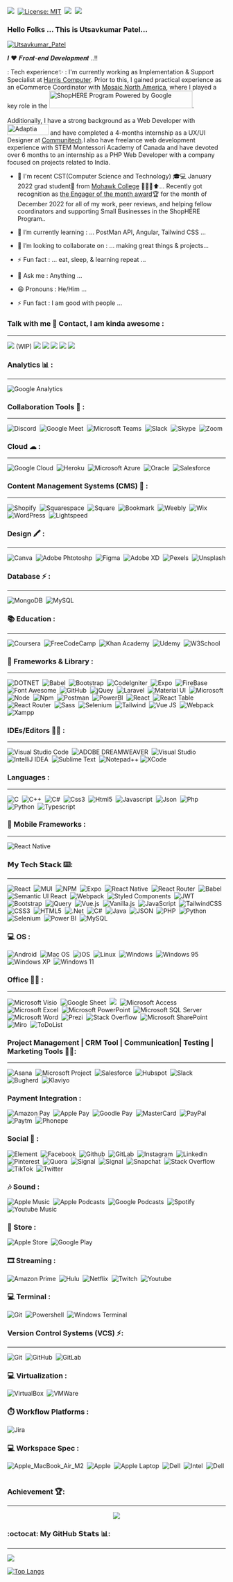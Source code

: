 [![](https://img.shields.io/badge/Create-License-yellow)](https://shields.io/category/license)&nbsp;
[![License: MIT](https://img.shields.io/badge/License-MIT-brightgreen.svg)](https://opensource.org/licenses/MIT)&nbsp;
![](https://komarev.com/ghpvc/?username=Utsav360&color-brightgreen.svg)&nbsp; 
![](https://img.shields.io/badge/Joined_Github-September%2022%2C%202022-blueviolet)



### Hello Folks ... This is Utsavkumar Patel...

[<img alt="Utsavkumar_Patel" src="https://github.com/Utsav360/Utsav360/blob/main/Programmer.gif" align="center" />](https://www.linkedin.com/in/utsavkumar-patel-e3606/)
<br/>

𝑰 ❤️ 𝑭𝒓𝒐𝒏𝒕-𝒆𝒏𝒅 𝑫𝒆𝒗𝒆𝒍𝒐𝒑𝒎𝒆𝒏𝒕 ..!!


: Tech experience✨ :  I'm currently working as Implementation & Support Specialist at [Harris Computer](https://www.harriscomputer.com/). Prior to this, 
I gained practical experience as an eCommerce Coordinator with [Mosaic North America](https://mosaic.com/), 
where I played a key role in the [<img alt="ShopHERE Program Powered by Google" src="https://github.com/Utsav360/Utsav360/blob/main/DMS_ShopHERE_Google.png" width="330" height="40" />](https://youtu.be/BhOaOUhxJ8c). <br/><br/> Additionally, I have a strong background as a Web Developer with [<img alt="Adaptia" src="https://github.com/Utsav360/Utsav360/blob/main/Adaptia%20LOGO.jpg" width="95" height="25" />](https://www.adaptiadesign.com/) and have completed a 4-months internship as a UX/UI Designer at [Communitech](https://www.communitech.ca/).I also have freelance web development experience with STEM Montessori Academy of Canada and have devoted over 6 months to an internship as a PHP Web Developer with a company focused on projects related to India.

- 💫 I'm recent CST(Computer Science and Technology) 🎓💻 January 2022 grad student🧑 from [Mohawk College](https://mohawkcollege.ca/) ​🏫​👩‍🎓​⬆️️​...  Recently got recognition as [the Engager of the month award](https://www.linkedin.com/posts/utsavkumar-patel-e3606_digitalmainstreet-shophere-ecommerce-activity-7014650754229555200-D9XS?utm_source=share&utm_medium=member_desktop)🏆 for the month of December 2022 for all of my work, peer reviews, and helping fellow coordinators and supporting Small Businesses in the ShopHERE Program..


- 🔭 I’m currently learning : ... PostMan API, Angular, Tailwind CSS ...
- 👯 I’m looking to collaborate on : ... making great things & projects...
- ⚡ Fun fact : ... eat, sleep, & learning repeat ... 
- 💬 Ask me :  Anything ...
- 😄 Pronouns : He/Him ...
- ⚡ Fun fact : I am good with people ...


### Talk with me 📱 Contact, I am kinda awesome : 
-----
![](https://img.shields.io/badge/website-000000?style=for-the-badge&logo=About.me&logoColor=white) (WIP)
[![](https://img.shields.io/badge/LinkedIn-Utsavkumar_Patel-blue?logo=Linkedin&logoColor=blue&labelColor=black)](https://www.linkedin.com/in/utsavkumar-patel-e3606/)
[![](https://img.shields.io/badge/Outlook-Utsavkumar_Patel-%2335BDB2?logo=Outlook&logoColor=Red&labelColor=black)](mailto:utsavkumar-mukeshbhai.patel@mohawkcollege.ca)
[![](https://img.shields.io/badge/GitHub-Utsavkumar_Patel-%23181717?logo=github)](https://github.com/Utsav360)
[![](https://img.shields.io/badge/Whatsapp-Utsavkumar_Patel-25D366?logo=whatsapp&logoColor=green)](https://wa.me/+13653666324)
[![](https://img.shields.io/badge/Gmail-Utsavkumar_Patel-D1483?logo=gmail&logoColor=red&labelColor=white)](mailto:utsavpatel.m@gmail.com)


###  Analytics 📊 :
-----
![Google Analytics](https://img.shields.io/badge/Google%20Analytics-E37400?style=for-the-badge&logo=google%20analytics&logoColor=white)&nbsp;


### Collaboration Tools 📱 : 
-----
![Discord](https://img.shields.io/badge/Discord-5865F2?style=for-the-badge&logo=discord&logoColor=white)&nbsp;
![Google Meet](https://img.shields.io/badge/Google%20Meet-00897B?style=for-the-badge&logo=google-meet&logoColor=white)&nbsp;
![Microsoft Teams](https://img.shields.io/badge/Microsoft_Teams-6264A7?style=for-the-badge&logo=microsoft-teams&logoColor=white)&nbsp;
![Slack](https://img.shields.io/badge/Slack-4A154B?style=for-the-badge&logo=slack&logoColor=white)&nbsp;
![Skype](https://img.shields.io/badge/Skype-00AFF0?style=for-the-badge&logo=skype&logoColor=white)&nbsp;
![Zoom](https://img.shields.io/badge/Zoom-2D8CFF?style=for-the-badge&logo=zoom&logoColor=white)&nbsp;


### Cloud ☁ :
-----
![Google Cloud](https://img.shields.io/badge/Google_Cloud-4285F4?style=for-the-badge&logo=google-cloud&logoColor=white)&nbsp;
![Heroku](https://img.shields.io/badge/Heroku-430098?style=for-the-badge&logo=heroku&logoColor=white)&nbsp;
![Microsoft Azure](https://img.shields.io/badge/microsoft%20azure-0089D6?style=for-the-badge&logo=microsoft-azure&logoColor=white)&nbsp;
![Oracle](https://img.shields.io/badge/Oracle-F80000?style=for-the-badge&logo=oracle&logoColor=black)&nbsp;
![Salesforce](https://img.shields.io/badge/Salesforce-00A1E0?style=for-the-badge&logo=Salesforce&logoColor=white)


### Content Management Systems (CMS) 🌈 :
-----
![Shopify](https://img.shields.io/badge/shopify-217346?style=for-the-badge&logo=Shopify&logoColor=white)&nbsp;
![Squarespace](https://img.shields.io/badge/squarespace-2F3134?style=for-the-badge&logo=Squarespace&logoColor=white)&nbsp;
![Square](https://img.shields.io/badge/-square-%23E5E5E5?style=for-the-badge&logo=square&logoColor=058a5e)&nbsp;
![Bookmark](https://img.shields.io/badge/bookmark-red?style=for-the-badge&logo=bookmark&logoColor=white)&nbsp;
![Weebly](https://img.shields.io/badge/-weebly-%23E5E5E5?style=for-the-badge&logo=weebly&logoColor=058a5e)&nbsp;
![Wix](https://img.shields.io/badge/wix-000?style=for-the-badge&logo=wix&logoColor=white)&nbsp;
![WordPress](https://img.shields.io/badge/WordPress-%23117AC9.svg?style=for-the-badge&logo=WordPress&logoColor=white)&nbsp;
![Lightspeed](https://img.shields.io/badge/Lightspeed-CA4245?style=for-the-badge&logo=lightspeed&logoColor=white)&nbsp;


### Design 🖍 :
-----
![Canva](https://img.shields.io/badge/Canva-%2300C4CC.svg?&style=for-the-badge&logo=Canva&logoColor=white)&nbsp;
![Adobe Phtotoshp](https://img.shields.io/badge/Adobe%20Photoshop-31A8FF?style=for-the-badge&logo=Adobe%20Photoshop&logoColor=black)&nbsp;
![Figma](https://img.shields.io/badge/Figma-F24E1E?style=for-the-badge&logo=figma&logoColor=white)&nbsp;
![Adobe XD](https://img.shields.io/badge/Adobe%20XD-470137?style=for-the-badge&logo=Adobe%20XD&logoColor=#FF61F6)&nbsp;
![Pexels](https://img.shields.io/badge/Pexels-05A081?style=for-the-badge&logo=pexels&logoColor=white)&nbsp;
![Unsplash](https://img.shields.io/badge/Unsplash-000000?style=for-the-badge&logo=Unsplash&logoColor=white)


### Database ⚡ :
-----
![MongoDB](https://img.shields.io/badge/MongoDB-4EA94B?style=for-the-badge&logo=mongodb&logoColor=white)&nbsp;
![MySQL](https://img.shields.io/badge/MySQL-005C84?style=for-the-badge&logo=mysql&logoColor=white)


### 📚 Education :
-----
![Coursera](https://img.shields.io/badge/Coursera-0056D2?style=for-the-badge&logo=Coursera&logoColor=white)&nbsp;
![FreeCodeCamp](https://img.shields.io/badge/freecodecamp-000000?style=for-the-badge&logo=freecodecamp&logoColor=white)&nbsp;
![Khan Academy](https://img.shields.io/badge/Khan%20Academy-14BF96?style=for-the-badge&logo=Khan%20Academy&logoColor=white)&nbsp;
![Udemy](https://img.shields.io/badge/Udemy-7F00FF?style=for-the-badge&logo=Udemy&logoColor=white)&nbsp;
![W3School](https://img.shields.io/badge/W3Schools-04AA6D?style=for-the-badge&logo=W3Schools&logoColor=white)&nbsp;

### 🚀 Frameworks & Library :
-----
![DOTNET](https://img.shields.io/badge/.NET-512BD4?style=for-the-badge&logo=dotnet&logoColor=white)&nbsp;
![Babel](https://img.shields.io/badge/Babel-F9DC3E?style=for-the-badge&logo=babel&logoColor=white)&nbsp;
![Bootstrap](https://img.shields.io/badge/Bootstrap-563D7C?style=for-the-badge&logo=bootstrap&logoColor=white)&nbsp;
![CodeIgniter](https://img.shields.io/badge/Codeigniter-EF4223?style=for-the-badge&logo=codeigniter&logoColor=white)&nbsp;
![Expo](https://img.shields.io/badge/Expo-1B1F23?style=for-the-badge&logo=expo&logoColor=white)&nbsp;
![FireBase](https://img.shields.io/badge/firebase-ffca28?style=for-the-badge&logo=firebase&logoColor=black)&nbsp;
![Font Awesome](https://img.shields.io/badge/Font_Awesome-339AF0?style=for-the-badge&logo=fontawesome&logoColor=white)&nbsp;
![GitHub](https://img.shields.io/badge/GitHub%20Pages-222222?style=for-the-badge&logo=GitHub%20Pages&logoColor=white)&nbsp;
![jQuey](https://img.shields.io/badge/jQuery-0769AD?style=for-the-badge&logo=jquery&logoColor=white)&nbsp;
![Laravel](https://img.shields.io/badge/Laravel-FF2D20?style=for-the-badge&logo=laravel&logoColor=white)&nbsp;
![Material UI](https://img.shields.io/badge/Material%20UI-007FFF?style=for-the-badge&logo=mui&logoColor=white)&nbsp;
![Microsoft](https://img.shields.io/badge/Microsoft-666666?style=for-the-badge&logo=microsoft&logoColor=white)&nbsp;
![Node](https://img.shields.io/badge/Node%20js-339933?style=for-the-badge&logo=nodedotjs&logoColor=white)&nbsp;
![Npm](https://img.shields.io/badge/npm-CB3837?style=for-the-badge&logo=npm&logoColor=white)&nbsp;
![Postman](https://img.shields.io/badge/Postman-FF6C37?style=for-the-badge&logo=Postman&logoColor=white)&nbsp;
![PowerBI](https://img.shields.io/badge/PowerBI-F2C811?style=for-the-badge&logo=Power%20BI&logoColor=white)&nbsp;
![React](https://img.shields.io/badge/React-20232A?style=for-the-badge&logo=react&logoColor=61DAFB)&nbsp;
![React Table](https://img.shields.io/badge/react%20table-FF4154?style=for-the-badge&logo=react%20table&logoColor=white)&nbsp;
![React Router](https://img.shields.io/badge/React_Router-CA4245?style=for-the-badge&logo=react-router&logoColor=white)&nbsp;
![Sass](https://img.shields.io/badge/Sass-CC6699?style=for-the-badge&logo=sass&logoColor=white)&nbsp;
![Selenium](https://img.shields.io/badge/Selenium-43B02A?style=for-the-badge&logo=Selenium&logoColor=white)&nbsp;
![Tailwind](https://img.shields.io/badge/Tailwind_CSS-38B2AC?style=for-the-badge&logo=tailwind-css&logoColor=white)&nbsp;
![Vue JS](https://img.shields.io/badge/Vue%20js-35495E?style=for-the-badge&logo=vuedotjs&logoColor=4FC08D)&nbsp;
![Webpack](https://img.shields.io/badge/Webpack-8DD6F9?style=for-the-badge&logo=Webpack&logoColor=white)&nbsp;
![Xampp](https://img.shields.io/badge/Xampp-F37623?style=for-the-badge&logo=xampp&logoColor=white)&nbsp;


### IDEs/Editors 👨‍💻 : 
-----
![Visual Studio Code](https://img.shields.io/badge/Visual%20Studio%20Code-0078d7.svg?style=for-the-badge&logo=visual-studio-code&logoColor=white)&nbsp;
![ADOBE DREAMWEAVER](https://img.shields.io/badge/Adobe%20Dreamweaver-072401?style=for-the-badge&logo=Adobe%20Dreamweaver&logoColor=34F400)&nbsp;
![Visual Studio](https://img.shields.io/badge/Visual%20Studio-5C2D91.svg?style=for-the-badge&logo=visual-studio&logoColor=white)&nbsp;
![IntelliJ IDEA](https://img.shields.io/badge/IntelliJ_IDEA-000000.svg?style=for-the-badge&logo=intellij-idea&logoColor=white)&nbsp;
![Sublime Text](https://img.shields.io/badge/sublime_text-%23575757.svg?style=for-the-badge&logo=sublime-text&logoColor=important)&nbsp;
![Notepad++](https://img.shields.io/badge/Notepad++-90E59A.svg?style=for-the-badge&logo=notepad%2B%2B&logoColor=black)
![XCode](https://img.shields.io/badge/Xcode-007ACC?style=for-the-badge&logo=Xcode&logoColor=white)&nbsp;

### Languages :
-----
![C](https://img.shields.io/badge/C-00599C?style=for-the-badge&logo=c&logoColor=white)&nbsp;
![C++](https://img.shields.io/badge/C%23-239120?style=for-the-badge&logo=c-sharp&logoColor=white)&nbsp;
![C#](https://img.shields.io/badge/C%2B%2B-00599C?style=for-the-badge&logo=c%2B%2B&logoColor=white)&nbsp;
![Css3](https://img.shields.io/badge/CSS3-1572B6?style=for-the-badge&logo=css3&logoColor=white)&nbsp;
![Html5](https://img.shields.io/badge/HTML5-E34F26?style=for-the-badge&logo=html5&logoColor=white)&nbsp;
![Javascript](https://img.shields.io/badge/JavaScript-323330?style=for-the-badge&logo=javascript&logoColor=F7DF1E)&nbsp;
![Json](https://img.shields.io/badge/json-5E5C5C?style=for-the-badge&logo=json&logoColor=white)&nbsp;
![Php](https://img.shields.io/badge/PHP-777BB4?style=for-the-badge&logo=php&logoColor=white)&nbsp;
![Python](https://img.shields.io/badge/Python-FFD43B?style=for-the-badge&logo=python&logoColor=blue)&nbsp;
![Typescript](https://img.shields.io/badge/TypeScript-007ACC?style=for-the-badge&logo=typescript&logoColor=white)&nbsp;

### 📱 Mobile Frameworks : 
------
![React Native](https://img.shields.io/badge/React_Native-20232A?style=for-the-badge&logo=react&logoColor=61DAFB)&nbsp;


### 𝗠𝘆 Tech 𝗦𝘁𝗮𝗰𝗸 ⌨️:
-----
![React](https://img.shields.io/badge/-React.Js-61DAFB?style=for-the-badge&logo=react&logoColor=white)&nbsp;
![MUI](https://img.shields.io/badge/MUI-%230081CB?style=for-the-badge&logo=mui&logoColor=white)&nbsp;
![NPM](https://img.shields.io/badge/NPM-%23000000?style=for-the-badge&logo=npm&logoColor=white)&nbsp;
![Expo](https://img.shields.io/badge/expo-1C1E24?style=for-the-badge&logo=expo&logoColor=#D04A37)&nbsp;
![React Native](https://img.shields.io/badge/react_native-%2320232a?style=for-the-badge&logo=react&logoColor=%2361DAFB)&nbsp;
![React Router](https://img.shields.io/badge/React_Router-CA4245?style=for-the-badge&logo=react-router&logoColor=white)&nbsp;
![Babel](https://img.shields.io/badge/Babel-F9DC3e?style=for-the-badge&logo=babel&logoColor=black)&nbsp;
![Semantic UI React](https://img.shields.io/badge/Semantic%20UI%20React-%2335BDB2?style=for-the-badge&logo=SemanticUIReact&logoColor=white)&nbsp;
![Webpack](https://img.shields.io/badge/webpack-%238DD6F9.svg?style=for-the-badge&logo=webpack&logoColor=black)&nbsp;
![Styled Components](https://img.shields.io/badge/styled--components-DB7093?style=for-the-badge&logo=styled-components&logoColor=white)&nbsp;
![JWT](https://img.shields.io/badge/JWT-black?style=for-the-badge&logo=JSON%20web%20tokens)&nbsp;
![Bootstrap](https://img.shields.io/badge/bootstrap-%23563D7C.svg?style=for-the-badge&logo=bootstrap&logoColor=white)&nbsp;
![jQuery](https://img.shields.io/badge/jquery-%230769AD.svg?style=for-the-badge&logo=jquery&logoColor=white)&nbsp;
![Vue.js](https://img.shields.io/badge/-Vue.js-%232c3e50?style=for-the-badge&logo=vuedotjs)&nbsp;
![Vanilla.js](https://img.shields.io/badge/-Vanilla.js-yellow?style=for-the-badge&logo=vanilla)&nbsp;
![JavaScript](https://img.shields.io/badge/javascript-%23323330.svg?style=for-the-badge&logo=javascript&logoColor=%23F7DF1E)&nbsp;
![TailwindCSS](https://img.shields.io/badge/tailwindcss-%2338B2AC.svg?style=for-the-badge&logo=tailwind-css&logoColor=white)&nbsp;
![CSS3](https://img.shields.io/badge/css3-%231572B6.svg?style=for-the-badge&logo=css3&logoColor=white)&nbsp;
![HTML5](https://img.shields.io/badge/html5-%23E34F26.svg?style=for-the-badge&logo=html5&logoColor=white)&nbsp;
![.Net](https://img.shields.io/badge/.NET-5C2D91?style=for-the-badge&logo=.net&logoColor=white)&nbsp;
![C#](https://img.shields.io/badge/c%23-%23239120.svg?style=for-the-badge&logo=c-sharp&logoColor=white)&nbsp;
![Java](https://img.shields.io/badge/java-%23ED8B00.svg?style=for-the-badge&logo=java&logoColor=white)&nbsp;
![JSON](https://img.shields.io/badge/json-5E5C5C?style=for-the-badge&logo=json&logoColor=white)&nbsp;
![PHP](https://img.shields.io/badge/php-%23777BB4.svg?style=for-the-badge&logo=php&logoColor=white)&nbsp;
![Python](https://img.shields.io/badge/python-3670A0?style=for-the-badge&logo=python&logoColor=ffdd54)&nbsp;
![Selenium](https://img.shields.io/badge/-selenium-%43B02A?style=for-the-badge&logo=selenium&logoColor=white)&nbsp;
![Power BI](https://img.shields.io/badge/Power_BI-F2C811?style=for-the-badge&logo=Power%20BI&logoColor=white)&nbsp;
![MySQL](https://img.shields.io/badge/MySQL-white?style=for-the-badge&logo=MySQL)


### 💻 OS :
![Android](https://img.shields.io/badge/Android-3DDC84?style=for-the-badge&logo=android&logoColor=white)&nbsp;
![Mac OS](https://img.shields.io/badge/mac%20os-000000?style=for-the-badge&logo=apple&logoColor=white)&nbsp;
![iOS](https://img.shields.io/badge/iOS-000000?style=for-the-badge&logo=ios&logoColor=white)&nbsp;
![Linux](https://img.shields.io/badge/Linux-FCC624?style=for-the-badge&logo=linux&logoColor=black)&nbsp;
![Windows](https://img.shields.io/badge/Windows-0078D6?style=for-the-badge&logo=windows&logoColor=white)&nbsp;
![Windows 95](https://img.shields.io/badge/Windows_95-008080?style=for-the-badge&logo=windows-95&logoColor=white)&nbsp;
![Windows XP](https://img.shields.io/badge/Windows_XP-003399?style=for-the-badge&logo=windows-xp&logoColor=white)&nbsp;
![Windows 11](https://img.shields.io/badge/Windows_11-0078d4?style=for-the-badge&logo=windows-11&logoColor=white)

### Office 👨‍💻 :
-----
![Microsoft Visio](https://img.shields.io/badge/Microsoft_Visio-3955A3?style=for-the-badge&logo=microsoft-visio&logoColor=white)&nbsp;
![Google Sheet](https://img.shields.io/badge/Google%20Sheets-34A853?style=for-the-badge&logo=google-sheets&logoColor=white)&nbsp;
![](https://img.shields.io/badge/LibreOffice-18A303?style=for-the-badge&logo=LibreOffice&logoColor=white)&nbsp;
![Microsoft Access](https://img.shields.io/badge/Microsoft_Access-A4373A?style=for-the-badge&logo=microsoft-access&logoColor=white)&nbsp;
![Microsoft Excel](https://img.shields.io/badge/Microsoft_Excel-217346?style=for-the-badge&logo=microsoft-excel&logoColor=white)&nbsp;
![Microsoft PowerPoint](https://img.shields.io/badge/Microsoft_PowerPoint-B7472A?style=for-the-badge&logo=microsoft-powerpoint&logoColor=white)&nbsp;
![Microsoft SQL Server](https://img.shields.io/badge/Microsoft_SQL_Server-CC2927?style=for-the-badge&logo=microsoft-sql-server&logoColor=white)&nbsp;
![Microsoft Word](https://img.shields.io/badge/Microsoft_Word-2B579A?style=for-the-badge&logo=microsoft-word&logoColor=white)&nbsp;
![Prezi](https://img.shields.io/badge/Prezi-3181FF?style=for-the-badge&logo=prezi&logoColor=white)&nbsp;
![Stack Overflow](https://img.shields.io/badge/Stack_Overflow-FE7A16?style=for-the-badge&logo=stack-overflow&logoColor=white)&nbsp;
![Microsoft SharePoint](https://img.shields.io/badge/Microsoft_SharePoint-0078D4?style=for-the-badge&logo=microsoft-sharepoint&logoColor=white)&nbsp;
![Miro](https://img.shields.io/badge/Miro-F7C922?style=for-the-badge&logo=Miro&logoColor=050036)&nbsp;
![ToDoList](https://img.shields.io/badge/Todoist-E44332?style=for-the-badge&logo=todoist&logoColor=white)


### Project Management | CRM Tool | Communication| Testing | Marketing Tools 👨‍💼: 
-----
![Asana](https://img.shields.io/badge/Asana-A4373A?style=for-the-badge&logo=Asana&logoColor=white)&nbsp;
![Microsoft Project](https://img.shields.io/badge/Microsoft_Project-217346?style=for-the-badge&logo=microsoft-project&logoColor=white)&nbsp;
![Salesforce](https://img.shields.io/badge/Salesforce-00A1E0?style=for-the-badge&logo=Salesforce&logoColor=white)&nbsp;
![Hubspot](https://img.shields.io/badge/hubspot-B7472A?style=for-the-badge&logo=hubspot&logoColor=white)&nbsp;
![Slack](https://img.shields.io/badge/slack-470137?style=for-the-badge&logo=slack&logoColor=#FF61F6)&nbsp;
![Bugherd](https://img.shields.io/badge/bugherd-000?style=for-the-badge&logo=bugherd&logoColor=white)&nbsp;
![Klaviyo](https://img.shields.io/badge/Klaviyo-%23E5E5E5?style=for-the-badge&logo=Klaviyo&logoColor=058a5e)&nbsp;


### Payment Integration :
![Amazon Pay](https://img.shields.io/badge/amazon%20pay-F79114?style=for-the-badge&logo=amazon%20pay&logoColor=white)&nbsp;
![Apple Pay](https://img.shields.io/badge/apple%20pay-007AFF?style=for-the-badge&logo=apple%20pay&logoColor=white)&nbsp;
![Goodle Pay](https://img.shields.io/badge/G%20pay-2875E3?style=for-the-badge&logo=googlepay&logoColor=white)&nbsp;
![MasterCard](https://img.shields.io/badge/MasterCard-EB001B?style=for-the-badge&logo=MasterCard&logoColor=white)&nbsp;
![PayPal](https://img.shields.io/badge/PayPal-00457C?style=for-the-badge&logo=paypal&logoColor=white)&nbsp;
![Paytm](https://img.shields.io/badge/Paytm-002970?style=for-the-badge&logo=paytm&logoColor=00BAF2)&nbsp;
![Phonepe](https://img.shields.io/badge/phonepe-3DDC84?style=for-the-badge&logo=phonepe&logoColor=white&color=purple)&nbsp;


### Social 👨 :
![Element](https://img.shields.io/badge/Element-0DBD8B?style=for-the-badge&logo=element&logoColor=white)&nbsp;
![Facebook](https://img.shields.io/badge/Facebook-1877F2?style=for-the-badge&logo=facebook&logoColor=white)&nbsp;
![Github](https://img.shields.io/badge/GitHub-100000?style=for-the-badge&logo=github&logoColor=white)&nbsp;
![GitLab](https://img.shields.io/badge/GitLab-330F63?style=for-the-badge&logo=gitlab&logoColor=white)&nbsp;
![Instagram](https://img.shields.io/badge/Instagram-E4405F?style=for-the-badge&logo=instagram&logoColor=white)&nbsp;
![LinkedIn](https://img.shields.io/badge/LinkedIn-0077B5?style=for-the-badge&logo=linkedin&logoColor=white)&nbsp;
![Pinterest](https://img.shields.io/badge/Pinterest-%23E60023.svg?&style=for-the-badge&logo=Pinterest&logoColor=white)&nbsp;
![Quora](https://img.shields.io/badge/Quora-%23B92B27.svg?&style=for-the-badge&logo=Quora&logoColor=white)&nbsp;
![Signal](https://img.shields.io/badge/Signal-3A76F0?style=for-the-badge&logo=signal&logoColor=white)&nbsp;
![Signal](https://img.shields.io/badge/Signal-3A76F0?style=for-the-badge&logo=signal&logoColor=white)&nbsp;
![Snapchat](https://img.shields.io/badge/Snapchat-FFFC00?style=for-the-badge&logo=snapchat&logoColor=white)&nbsp;
![Stack Overflow](https://img.shields.io/badge/Stack_Overflow-FE7A16?style=for-the-badge&logo=stack-overflow&logoColor=white)&nbsp;
![TikTok](https://img.shields.io/badge/TikTok-000000?style=for-the-badge&logo=tiktok&logoColor=white)&nbsp;
![Twitter](https://img.shields.io/badge/Twitter-1DA1F2?style=for-the-badge&logo=twitter&logoColor=white)&nbsp;


### 🎶 Sound :
![Apple Music](https://img.shields.io/badge/apple%20music-F34E68?style=for-the-badge&logo=apple%20music&logoColor=white)&nbsp;
![Apple Podcasts](https://img.shields.io/badge/Apple_Podcasts-9933CC?style=for-the-badge&logo=apple-podcasts&logoColor=white)&nbsp;
![Google Podcasts](https://img.shields.io/badge/Google_Podcasts-4285F4?style=for-the-badge&logo=google-podcasts&logoColor=white)&nbsp;
![Spotify](https://img.shields.io/badge/Spotify-1ED760?&style=for-the-badge&logo=spotify&logoColor=white)&nbsp;
![Youtube Music](https://img.shields.io/badge/YouTube_Music-FF0000?style=for-the-badge&logo=youtube-music&logoColor=white)


### 🛒 Store :
![Apple Store](https://img.shields.io/badge/App_Store-0D96F6?style=for-the-badge&logo=app-store&logoColor=white)&nbsp;
![Google Play](https://img.shields.io/badge/Google_Play-414141?style=for-the-badge&logo=google-play&logoColor=white)&nbsp;


### 🎞 Streaming :
![Amazon Prime](https://img.shields.io/badge/Amazon%20Prime-00A8E1?style=for-the-badge&logo=netflix&logoColor=white)&nbsp;
![Hulu](https://img.shields.io/badge/Hulu-1CE783?style=for-the-badge&logo=hulu&logoColor=white)&nbsp;
![Netflix](https://img.shields.io/badge/Netflix-E50914?style=for-the-badge&logo=netflix&logoColor=white)&nbsp;
![Twitch](https://img.shields.io/badge/Twitch-9146FF?style=for-the-badge&logo=twitch&logoColor=white)&nbsp;
![Youtube](https://img.shields.io/badge/YouTube-FF0000?style=for-the-badge&logo=youtube&logoColor=white)&nbsp;


### 💻 Terminal :
![Git](https://img.shields.io/badge/GIT-E44C30?style=for-the-badge&logo=git&logoColor=white)&nbsp;
![Powershell](https://img.shields.io/badge/powershell-5391FE?style=for-the-badge&logo=powershell&logoColor=white)&nbsp;
![Windows Terminal](https://img.shields.io/badge/windows%20terminal-4D4D4D?style=for-the-badge&logo=windows%20terminal&logoColor=white)


### Version Control Systems (VCS) ⚡: 
-----
![Git](https://img.shields.io/badge/git-%23F05033.svg?style=for-the-badge&logo=git&logoColor=white)&nbsp;
![GitHub](https://img.shields.io/badge/github-%23121011.svg?style=for-the-badge&logo=github&logoColor=white)&nbsp;
![GitLab](https://img.shields.io/badge/-GitLab-FCA121?style=for-the-badge&logo=gitlab)


### 💻 Virtualization :
![VirtualBox](https://img.shields.io/badge/VirtualBox-21416b?style=for-the-badge&logo=VirtualBox&logoColor=white)&nbsp;
![VMWare](https://img.shields.io/badge/VMware-231f20?style=for-the-badge&logo=VMware&logoColor=white)


### ⏱️ Workflow Platforms :
![Jira](https://img.shields.io/badge/Jira-0052CC?style=for-the-badge&logo=Jira&logoColor=white)&nbsp;


### 💻 Workspace Spec :
![Apple_MacBook_Air_M2](https://img.shields.io/badge/Apple-MacBook_Air_M2-333333?style=for-the-badge&logo=apple&logoColor=white)&nbsp;
![Apple](https://img.shields.io/badge/apple%20silicon-333333?style=for-the-badge&logo=apple&logoColor=white)&nbsp;
![Apple Laptop](https://img.shields.io/badge/Apple%20laptop-333333?style=for-the-badge&logo=apple&logoColor=white)&nbsp;
![Dell](https://img.shields.io/badge/dell%20laptop-007DB8?style=for-the-badge&logo=dell&logoColor=white)&nbsp;
![Intel](https://img.shields.io/badge/Intel%20Core_i7_10th-0071C5?style=for-the-badge&logo=intel&logoColor=white)&nbsp;
![Dell](https://img.shields.io/badge/dell-XPS%2015%20-007DB8?style=for-the-badge&logo=dell&logoColor=white)&nbsp;

### Achievement 🏆:
-----
<p align="center"><img src="https://github-profile-trophy.vercel.app/?username=Utsav360&theme=onestar" /></a> </p>


### :octocat: My GitHub 𝗦𝘁𝗮𝘁𝘀 📊:
----- 
[![](https://github-readme-stats.vercel.app/api?username=Utsav360&count_private=true&show_icons=true&border_radius=10&include_all_commits=true)](https://Utsav360.github.io/) 

[![Top Langs](https://github-readme-stats.vercel.app/api/top-langs/?username=Utsav360&hide=asp.net)](https://github.com/Utsav360/github-readme-stats)
